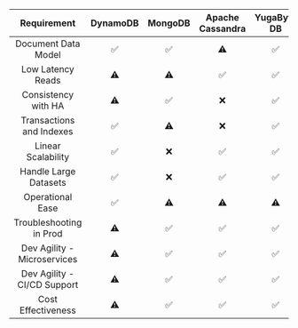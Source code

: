 | Requirement                 | DynamoDB      | MongoDB         | Apache Cassandra | YugaByte DB     |
| :-------------------------: |:-------------:| :-------------: | :-------------: | :-------------: |
| Document Data Model         | :white_check_mark: | :white_check_mark: | :warning:       | :white_check_mark: |
| Low Latency Reads           | :warning:     | :warning:       | :white_check_mark: | :white_check_mark: |
| Consistency with HA         | :warning:     | :white_check_mark:             | :x:             | :white_check_mark: |
| Transactions and Indexes    | :white_check_mark: | :warning:       | :x:             | :white_check_mark: |
| Linear Scalability          | :white_check_mark: | :x: | :white_check_mark: | :white_check_mark: |
| Handle Large Datasets       | :white_check_mark: | :x: | :white_check_mark: | :white_check_mark: |
| Operational Ease            | :white_check_mark: | :warning:       | :warning:       | :warning: |
| Troubleshooting in Prod     | :warning:     | :white_check_mark: | :white_check_mark: | :white_check_mark: |
| Dev Agility - Microservices | :warning:     | :white_check_mark: | :white_check_mark: | :white_check_mark: |
| Dev Agility - CI/CD Support | :warning:     | :white_check_mark: | :white_check_mark: | :white_check_mark: |
| Cost Effectiveness          | :warning:     | :white_check_mark: | :white_check_mark: | :white_check_mark: |